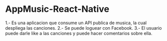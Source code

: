 # AppMusic-React-Native

1.- Es una aplicacion que consume un API publica de musica, la cual despliega las canciones.
2.- Se puede loguear con Facebook.
3.- El usuario puede darle like a las canciones y puede hacer comentarios sobre ella.
